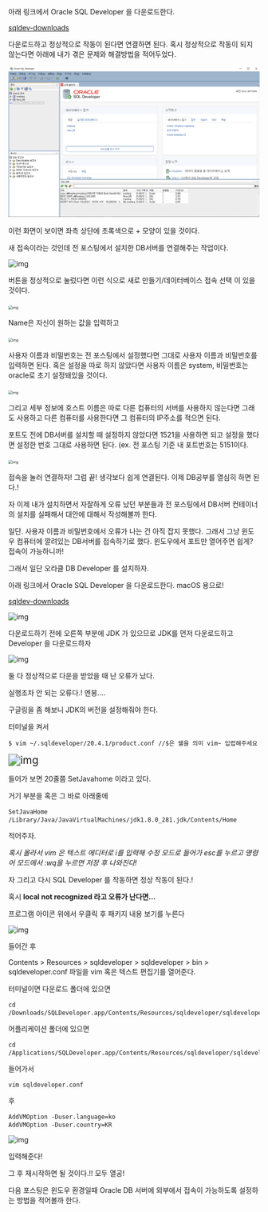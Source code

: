 아래 링크에서 Oracle SQL Developer 을 다운로드한다.

[sqldev-downloads](https://www.oracle.com/tools/downloads/sqldev-downloads.html)

다운로드하고 정상적으로 작동이 된다면 연결하면 된다. 혹시 정상적으로 작동이 되지 않는다면 아래에 내가 겪은 문제와 해결방법을 적어두었다.

![img](../images/img.png)



이런 화면이 보이면 좌측 상단에 초록색으로 + 모양이 있을 것이다.

새 접속이라는 것인데 전 포스팅에서 설치한 DB서버를 연결해주는 작업이다.

![img](../images/img-20210404150316303.png)

버튼을 정상적으로 눌렀다면 이런 식으로 새로 만들기/데이터베이스 접속 선택 이 있을 것이다.

<img src="/Volumes/GoogleDrive/My%20Drive/Typola/images/img-20210404142848347.png" alt="img" style="zoom:50%;" />

Name은 자신이 원하는 값을 입력하고

<img src="/Volumes/GoogleDrive/My%20Drive/Typola/images/img-20210404142951011.png" alt="img" style="zoom:50%;" />



사용자 이름과 비밀번호는 전 포스팅에서 설정했다면 그대로 사용자 이름과 비밀번호를 입력하면 된다. 혹은 설정을 따로 하지 않았다면 사용자 이름은 system, 비밀번호는 oracle로 초기 설정돼있을 것이다.

<img src="/Volumes/GoogleDrive/My%20Drive/Typola/images/img-20210404143050974.png" alt="img" style="zoom:50%;" />



그리고 세부 정보에  호스트 이름은 따로 다른 컴퓨터의 서버를 사용하지 않는다면 그래도 사용하고 다른 컴퓨터를 사용한다면 그 컴퓨터의 IP주소를 적으면 된다.

포트도 전에 DB서버를 설치할 때 설정하지 않았다면 1521을 사용하면 되고 설정을 했다면 설정한 번호 그대로 사용하면 된다. (ex. 전 포스팅 기준 내 포트번호는 5151이다.

<img src="/Volumes/GoogleDrive/My%20Drive/Typola/images/img-20210404143910598.png" alt="img" style="zoom:50%;" />

접속을 눌러 연결하자! 그럼 끝! 생각보다 쉽게 연결된다. 이제 DB공부를 열심히 하면 된다.!



자 이제 내가 설치하면서 자잘하게 오류 났던 부분들과 전 포스팅에서 DB서버 컨테이너의 설치를 실패해서 대안에 대해서 작성해볼까 한다. 



일단. 사용자 이름과 비밀번호에서 오류가 나는 건 아직 잡지 못했다. 그래서 그냥 윈도우 컴퓨터에 깔려있는 DB서버를 접속하기로 했다. 윈도우에서 포트만 열어주면 쉽게? 접속이 가능하니까!



그래서 일단 오라클 DB Developer 를 설치하자.

아래 링크에서 Oracle SQL Developer 을 다운로드한다. macOS 용으로!

[sqldev-downloads](https://www.oracle.com/tools/downloads/sqldev-downloads.html)

![img](/Volumes/GoogleDrive/My%20Drive/Typola/images/img-20210404143927308.png)

다운로드하기 전에 오른쪽 부분에 JDK 가 있으므로 JDK를 먼저 다운로드하고 Developer 을 다운로드하자

![img](/Volumes/GoogleDrive/My%20Drive/Typola/images/img-20210404144013362.png)



둘 다 정상적으로 다운을 받았을 때 난 오류가 났다. 

실행조차 안 되는 오류다.! 멘붕....

구글링을 좀 해보니 JDK의 버전을 설정해줘야 한다.



터미널을 켜서

```
$ vim ~/.sqldeveloper/20.4.1/product.conf //$은 쉘을 의미 vim~ 입렵해주세요
```

<img src="/Volumes/GoogleDrive/My%20Drive/Typola/images/img-20210404144020185.png" alt="img" style="zoom:150%;" />

들어가 보면 20줄쯤 SetJavahome 이라고 있다.

거기 부분을 혹은 그 바로 아래줄에

```
SetJavaHome /Library/Java/JavaVirtualMachines/jdk1.8.0_281.jdk/Contents/Home
```

적어주자.

*혹시 몰라서 vim 은 텍스트 에디터로 i를 입력해 수정 모드로 들어가 esc를 누르고 명령어 모드에서 :wq을 누르면 저장 후 나와진다!*

자 그리고 다시 SQL Developer 를 작동하면 정상 작동이 된다.!



혹시 **local not recognized 라고 오류가 난다면...**

프로그램 아이콘 위에서 우클릭 후 패키지 내용 보기를 누른다

![img](/Volumes/GoogleDrive/My%20Drive/Typola/images/img-20210404144039042.png)

들어간 후

Contents > Resources > sqldeveloper > sqldeveloper > bin > sqldeveloper.conf 파일을 vim 혹은 텍스트 편집기를 열어준다.

터미널이면 다운로드 폴더에 있으면

```
cd /Downloads/SQLDeveloper.app/Contents/Resources/sqldeveloper/sqldeveloper/bin
```

어플리케이션 폴더에 있으면

```
cd /Applications/SQLDeveloper.app/Contents/Resources/sqldeveloper/sqldeveloper/bin
```

들어가서

```
vim sqldeveloper.conf
```

후

```
AddVMOption -Duser.language=ko
AddVMOption -Duser.country=KR
```

![img](/Volumes/GoogleDrive/My%20Drive/Typola/images/img-20210404144047238.png)

입력해준다!



그 후 재시작하면 될 것이다.!! 모두 열공!



다음 포스팅은 윈도우 환경일때 Oracle DB 서버에 외부에서 접속이 가능하도록 설정하는 방법을 적어볼까 한다.